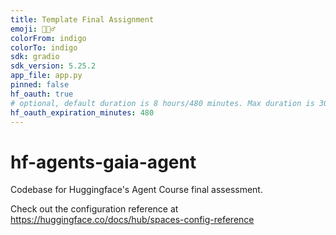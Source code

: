 ```yaml
---
title: Template Final Assignment
emoji: 🕵🏻‍♂️
colorFrom: indigo
colorTo: indigo
sdk: gradio
sdk_version: 5.25.2
app_file: app.py
pinned: false
hf_oauth: true
# optional, default duration is 8 hours/480 minutes. Max duration is 30 days/43200 minutes.
hf_oauth_expiration_minutes: 480
---
```


# hf-agents-gaia-agent
Codebase for Huggingface's Agent Course final assessment.


Check out the configuration reference at https://huggingface.co/docs/hub/spaces-config-reference
